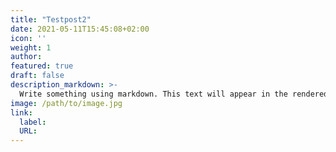 ```yaml
---
title: "Testpost2"
date: 2021-05-11T15:45:08+02:00
icon: ''
weight: 1
author: 
featured: true
draft: false
description_markdown: >-
  Write something using markdown. This text will appear in the rendered page's header on list-pages and in web-search engine's results.
image: /path/to/image.jpg
link:
  label:
  URL:
---
```

